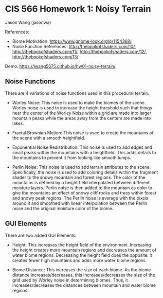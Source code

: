 # CIS 566 Homework 1: Noisy Terrain
Jason Wang (jasonwa)

References: 
  - Biome Motivation: https://www.gnome-look.org/p/1154368/ 
  - Noise Function References: http://thebookofshaders.com/10/, http://thebookofshaders.com/11/, http://thebookofshaders.com/12/, http://thebookofshaders.com/13/

Demo: https://jwang5675.github.io/hw01-noisy-terrain/

## Noise Functions
There are 4 variations of noise functions used in this procedural terrain.

- Worley Noise: This noise is used to make the biomes of the scene. Worley noise is used to increase the height threshold such that things near the center of the Worley Noise within a grid are made into larger mountain peaks while the areas away from the centers are made into lakes. 

- Fractal Brownian Motion: This noise is used to create the mountains of the scene with a smooth heightfield.

- Exponential Noise Redistribution: This noise is used to add edges and small peaks within the mountains with a heightfield. This adds details to the mountains to prevent it from looking like smooth lumps. 

- Perlin Noise: This noise is used to add terrain attributes to the scene. Specifically, the noise is used to add coloring details within the fragment shader to the snowy mountain and forest regions. The color of the mountains is defined by a height field interpolated between different moisture layers. Perlin noise is then added to the mountain as color to give the mountains an effect of snowy cliff rocks and trees within forest and snowy peak regions. The Perlin noise is average with the pixels around it and smoothed with linear interpolation between the Perlin noise and the original moisture color of the biome.

## GUI Elements
There are two added GUI Elements.

- Height: This increases the height field of the environment. Increasing the height creates more mountain regions and decreases the amount of water biome regions. Decreasing the height field does the opposite: it creates fewer high mountains and adds more water biome regions.

- Biome Distance: This increases the size of each biome. As the biome distance increases/decreases, this increases/decreases the size of the grid used by Worley noise in determining biomes. Thus, it increases/decreases the distances between mountain and water biome regions.
